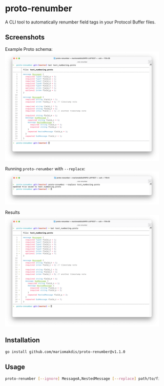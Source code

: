 # proto-renumber

A CLI tool to automatically renumber field tags in your Protocol Buffer files.

## Screenshots

Example Proto schema:
![img](/images/before.png)

Running `proto-renumber` with `--replace`:
![img](/images/command.png)

Results
![img](/images/after.png)

## Installation
```
go install github.com/mariomakdis/proto-renumber@v1.1.0
```

## Usage

```bash
proto-renumber [--ignore] MessageA,NestedMessage [--replace] path/to/file.proto
```
